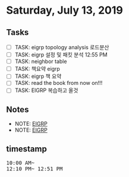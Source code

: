 # Saturday, July 13, 2019

## Tasks
- [ ] TASK: eigrp topology analysis 로드분산
- [ ] TASK: eigrp 설정 및 패킷 분석 12:55 PM
- [ ] TASK: neighbor table
- [ ]  TASK: 책요약 eigrp
- [ ] TASK: eigrp 책 요약
- [ ] TASK: read the book from now on!!!
- [ ] TASK: EIGRP 복습하고 올것

## Notes

- NOTE: [EIGRP](./07/EIGRP.md)
- NOTE: [EIGRP](./07/router.md)

## timestamp
<pre>
10:00 AM~ 
12:10 PM~ 12:51 PM

</pre>